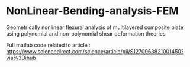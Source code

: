 # NonLinear-Bending-analysis-FEM
Geometrically nonlinear flexural analysis of multilayered composite plate using polynomial and non-polynomial shear deformation theories

Full matlab code related to article : 
https://www.sciencedirect.com/science/article/pii/S1270963821001450?via%3Dihub

